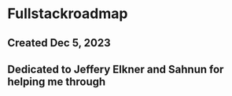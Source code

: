 # Fullstackroadmap
## Created Dec 5, 2023
## Dedicated to Jeffery Elkner and Sahnun for helping me through

